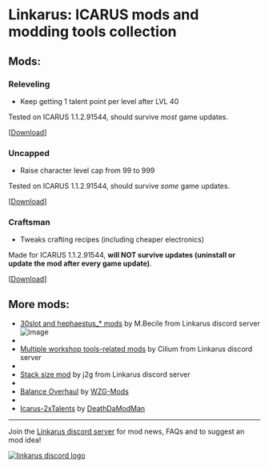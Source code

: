 # Linkarus: ICARUS mods and modding tools collection

## Mods:
### Releveling
- Keep getting 1 talent point per level after LVL 40

Tested on ICARUS 1.1.2.91544, should survive *most* game updates.

\[[Download](https://github.com/wafflecomposite/linkarus/releases/tag/releveling_1.1.1.90444_v2)\]

### Uncapped
- Raise character level cap from 99 to 999

Tested on ICARUS 1.1.2.91544, should survive *some* game updates.

\[[Download](https://github.com/wafflecomposite/linkarus/releases/tag/uncapped_1.1.1.90444_v1)\]

### Craftsman
- Tweaks crafting recipes (including cheaper electronics)

Made for ICARUS 1.1.2.91544, **will NOT survive updates (uninstall or update the mod after every game update)**.

\[[Download](https://github.com/wafflecomposite/linkarus/releases/tag/craftsman_V1_build1.1.2.91544)\]

## More mods:
- [30slot and hephaestus_* mods](https://drive.google.com/file/d/1Tgn8jUpMU0EeNk8dvtyVj6ID1hu8BqQt/view?usp=sharing) by M.Becile from Linkarus discord server
![image](https://cdn.discordapp.com/attachments/936634005678325792/944352853990981702/unknown.png)
- 
- [Multiple workshop tools-related mods](https://github.com/Cilium117/Icarus) by Cilium from Linkarus discord server
- 
- [Stack size mod](https://www.reddit.com/r/ICARUS/comments/sm2p6u/mod_stack_size_increase/) by j2g from Linkarus discord server
- 
- [Balance Overhaul](https://github.com/WZG-Mods/wzg-icarus-balance-overhaul/releases/tag/WZG_21) by [WZG-Mods](https://github.com/WZG-Mods)
-
- [Icarus-2xTalents](https://github.com/DeathDaModMan/Icarus-2xTalents) by [DeathDaModMan](https://github.com/DeathDaModMan)
---

Join the [Linkarus discord server](https://discord.gg/2UrWDXjxUk) for mod news, FAQs and to suggest an mod idea!

[![linkarus discord logo](https://user-images.githubusercontent.com/28294714/151571458-77d5f06f-5c20-4733-b40a-6916f352d44b.png)](https://discord.gg/2UrWDXjxUk)
